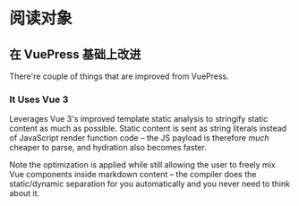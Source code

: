 # 阅读对象

## 在 VuePress 基础上改进

There're couple of things that are improved from VuePress.

### It Uses Vue 3

Leverages Vue 3's improved template static analysis to stringify static content as much as possible. Static content is sent as string literals instead of JavaScript render function code – the JS payload is therefore *much* cheaper to parse, and hydration also becomes faster.

Note the optimization is applied while still allowing the user to freely mix Vue components inside markdown content – the compiler does the static/dynamic separation for you automatically and you never need to think about it.
